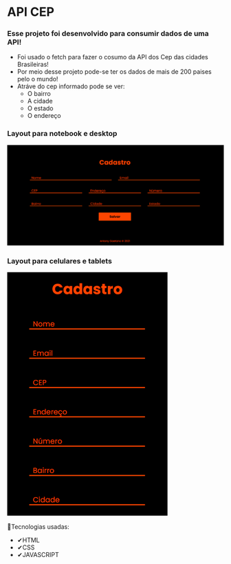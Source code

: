 # API CEP

### Esse projeto foi desenvolvido para consumir dados de uma API!

- Foi usado o fetch para fazer o cosumo da API dos Cep das cidades Brasileiras!
- Por meio desse projeto pode-se ter os dados de mais de 200 paises pelo o mundo!
- Atráve do cep informado pode se ver:
  - O bairro
  - A cidade
  - O estado
  - O endereço

### Layout para notebook e desktop

<img src="gif/api_cep_telanot.gif">


### Layout para celulares e tablets
<img src="gif//api_cep_telacll.gif">

🚀Tecnologias usadas:
- ✔HTML
- ✔CSS
- ✔JAVASCRIPT


